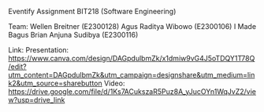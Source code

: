 Eventify 
Assignment BIT218 (Software Engineering)

Team: 
Wellen Breitner (E2300128)
Agus Raditya Wibowo (E2300106)
I Made Bagus Brian Anjuna Sudibya (E2300116)

Link:
Presentation: https://www.canva.com/design/DAGpdulbmZk/x1dmiw9vG4J5oTDQY1T78Q/edit?utm_content=DAGpdulbmZk&utm_campaign=designshare&utm_medium=link2&utm_source=sharebutton
Video: https://drive.google.com/file/d/1Ks7ACukszaR5Puz8A_yJucOYn1WqJvZ2/view?usp=drive_link
